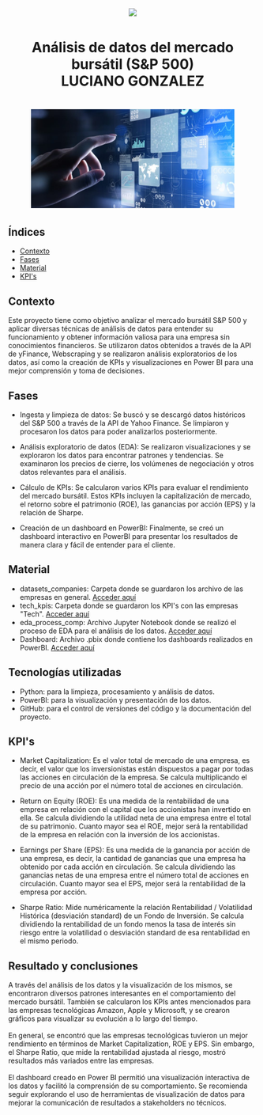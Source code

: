 <h1 align='center'>
  <img src ="https://d31uz8lwfmyn8g.cloudfront.net/Assets/logo-henry-white-lg.png">
</h1>
  
  <h1 align='center'>
 <b>Análisis de datos del mercado bursátil (S&P 500)</b><br>
    LUCIANO GONZALEZ
</h1>

<h1 align='center'>
<img src='https://github.com/LuchoGonz22/PI02-DA/blob/main/assets/logo_da.jpg' height = 200>
</h1>

## Índices
- [Contexto](#contexto)
- [Fases](#fases)
- [Material](#material)
- [KPI's](#kpis)
  
## Contexto
Este proyecto tiene como objetivo analizar el mercado bursátil S&P 500 y aplicar diversas técnicas de análisis de datos para entender su funcionamiento y obtener información valiosa para una empresa sin conocimientos financieros. Se utilizaron datos obtenidos a través de la API de yFinance, Webscraping y se realizaron análisis exploratorios de los datos, así como la creación de KPIs y visualizaciones en Power BI para una mejor comprensión y toma de decisiones.
  
## Fases
  * Ingesta y limpieza de datos: Se buscó y se descargó datos históricos del S&P 500 a través de la API de Yahoo Finance. Se limpiaron y procesaron los datos para          poder analizarlos posteriormente.<br>

  * Análisis exploratorio de datos (EDA): Se realizaron visualizaciones y se exploraron los datos para encontrar patrones y tendencias. Se examinaron los precios de        cierre, los volúmenes de negociación y otros datos relevantes para el análisis.<br>

  * Cálculo de KPIs: Se calcularon varios KPIs para evaluar el rendimiento del mercado bursátil. Estos KPIs incluyen la capitalización de mercado, el retorno sobre el      patrimonio (ROE), las ganancias por acción (EPS) y la relación de Sharpe.<br>

  * Creación de un dashboard en PowerBI: Finalmente, se creó un dashboard interactivo en PowerBI para presentar los resultados de manera clara y fácil de entender          para el cliente.<br>
  
## Material
* datasets_companies: Carpeta donde se guardaron los archivo de las empresas en general. [Acceder aquí](https://github.com/LuchoGonz22/PI02-DA/tree/main/datasets_companies)<br>
* tech_kpis: Carpeta donde se guardaron los KPI's con las empresas "Tech". [Acceder aquí](https://github.com/LuchoGonz22/PI02-DA/tree/main/tech_kpis)<br>
* eda_process_comp: Archivo Jupyter Notebook donde se realizó el proceso de EDA para el análisis de los datos. [Acceder aquí](https://github.com/LuchoGonz22/PI02-DA/blob/main/eda_process_comp.ipynb)<br>
* Dashboard: Archivo .pbix donde contiene los dashboards realizados en PowerBI. [Acceder aquí](https://github.com/LuchoGonz22/PI02-DA/blob/main/PI02.pbix) <br>
  
## Tecnologías utilizadas
* Python: para la limpieza, procesamiento y análisis de datos.<br>
* PowerBI: para la visualización y presentación de los datos.<br>
* GitHub: para el control de versiones del código y la documentación del proyecto.<br>

## KPI's
- Market Capitalization: Es el valor total de mercado de una empresa, es decir, el valor que los inversionistas están dispuestos a pagar por todas las acciones en circulación de la empresa. Se calcula multiplicando el precio de una acción por el número total de acciones en circulación. <br>

- Return on Equity (ROE): Es una medida de la rentabilidad de una empresa en relación con el capital que los accionistas han invertido en ella. Se calcula dividiendo la utilidad neta de una empresa entre el total de su patrimonio. Cuanto mayor sea el ROE, mejor será la rentabilidad de la empresa en relación con la inversión de los accionistas. <br>

- Earnings per Share (EPS): Es una medida de la ganancia por acción de una empresa, es decir, la cantidad de ganancias que una empresa ha obtenido por cada acción en circulación. Se calcula dividiendo las ganancias netas de una empresa entre el número total de acciones en circulación. Cuanto mayor sea el EPS, mejor será la rentabilidad de la empresa por acción.
  
 - Sharpe Ratio: Mide numéricamente la relación Rentabilidad / Volatilidad Histórica (desviación standard) de un Fondo de Inversión. Se calcula dividiendo la rentabilidad de un fondo menos la tasa de interés sin riesgo entre la volatilidad o desviación standard de esa rentabilidad en el mismo periodo.

## Resultado y conclusiones
A través del análisis de los datos y la visualización de los mismos, se encontraron diversos patrones interesantes en el comportamiento del mercado bursátil. También se calcularon los KPIs antes mencionados para las empresas tecnológicas Amazon, Apple y Microsoft, y se crearon gráficos para visualizar su evolución a lo largo del tiempo.
<br>
<br>
En general, se encontró que las empresas tecnológicas tuvieron un mejor rendimiento en términos de Market Capitalization, ROE y EPS. Sin embargo, el Sharpe Ratio, que mide la rentabilidad ajustada al riesgo, mostró resultados más variados entre las empresas.
<br>
<br>
El dashboard creado en Power BI permitió una visualización interactiva de los datos y facilitó la comprensión de su comportamiento. Se recomienda seguir explorando el uso de herramientas de visualización de datos para mejorar la comunicación de resultados a stakeholders no técnicos.
